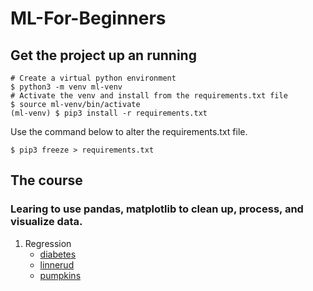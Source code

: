 # ML-For-Beginners
## Get the project up an running
```
# Create a virtual python environment
$ python3 -m venv ml-venv
# Activate the venv and install from the requirements.txt file
$ source ml-venv/bin/activate
(ml-venv) $ pip3 install -r requirements.txt
```

Use the command below to alter the requirements.txt file.
```
$ pip3 freeze > requirements.txt
```

## The course
### Learing to use pandas, matplotlib to clean up, process, and visualize data.
1. Regression
	- [diabetes](/1-diabetes.ipynb)
	- [linnerud](/2-linnerud.ipynb)
	- [pumpkins](/3-pumpkins.ipynb)
